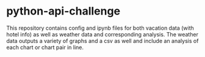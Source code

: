 # python-api-challenge

This repository contains config and ipynb files for both vacation data (with hotel info) as well as weather data and corresponding analysis. The weather data outputs a variety of graphs and a csv as well and include an analysis of each chart or chart pair in line.
